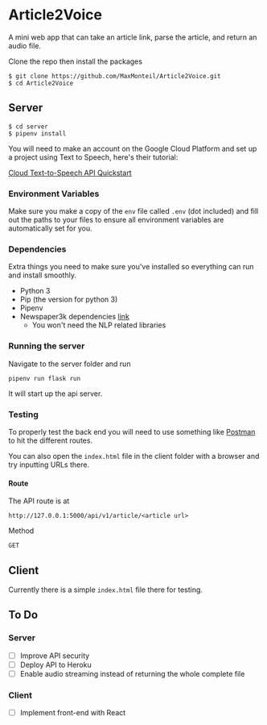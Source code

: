 # Article2Voice

A mini web app that can take an article link, parse the article, and return an audio file.

Clone the repo then install the packages

	$ git clone https://github.com/MaxMonteil/Article2Voice.git
	$ cd Article2Voice

## Server

	$ cd server
	$ pipenv install

You will need to make an account on the Google Cloud Platform and set up a project using Text to Speech, here's their tutorial:

[Cloud Text-to-Speech API Quickstart](https://cloud.google.com/text-to-speech/docs/quickstart-client-libraries#client-libraries-install-python)

### Environment Variables

Make sure you make a copy of the `env` file called `.env` (dot included) and fill out the paths to your files to ensure all environment variables are automatically set for you.

### Dependencies

Extra things you need to make sure you've installed so everything can run and install smoothly.

* Python 3
* Pip (the version for python 3)
* Pipenv
* Newspaper3k dependencies [link](https://github.com/codelucas/newspaper#get-it-now)
	* You won't need the NLP related libraries

### Running the server

Navigate to the server folder and run

`pipenv run flask run`

It will start up the api server.

### Testing

To properly test the back end you will need to use something like [Postman](https://www.getpostman.com/) to hit the different routes.

You can also open the `index.html` file in the client folder with a browser and try inputting URLs there.

#### Route

The API route is at

```
http://127.0.0.1:5000/api/v1/article/<article url>
```

Method
```
GET
```

## Client

Currently there is a simple `index.html` file there for testing.

## To Do

### Server

- [ ] Improve API security
- [ ] Deploy API to Heroku
- [ ] Enable audio streaming instead of returning the whole complete file

### Client

- [ ] Implement front-end with React
